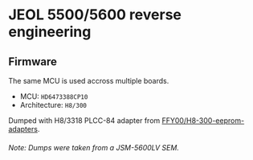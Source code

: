 # JEOL 5500/5600 reverse engineering

## Firmware

The same MCU is used accross multiple boards.

- MCU: `HD6473388CP10`
- Architecture: `H8/300`

Dumped with H8/3318 PLCC-84 adapter from
[FFY00/H8-300-eeprom-adapters](https://github.com/FFY00/H8-300-eeprom-adapters).

###### Note: Dumps were taken from a JSM-5600LV SEM.
